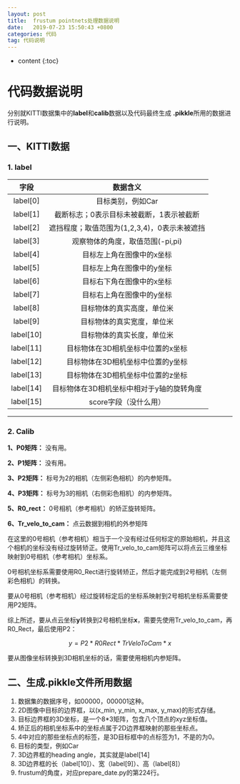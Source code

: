 ```yaml
---
layout: post
title:  frustum pointnets处理数据说明
date:   2019-07-23 15:50:43 +0800
categories: 代码
tag: 代码说明
---
```


* content
{:toc}

# 代码数据说明

分别就KITTI数据集中的**label**和**calib**数据以及代码最终生成 **.pikkle**所用的数据进行说明。

## 一、KITTI数据

### 1. label

字段|数据含义
:-:|:-:
label[0]|目标类别，例如Car
label[1]|截断标志；0表示目标未被截断，1表示被截断
label[2]|遮挡程度；取值范围为(1,2,3,4)，0表示未被遮挡
label[3]|观察物体的角度，取值范围(-pi,pi)
label[4]|目标左上角在图像中的x坐标
label[5]|目标左上角在图像中的y坐标
label[6]|目标右下角在图像中的x坐标
label[7]|目标右上角在图像中的y坐标
label[8]|目标物体的真实高度，单位米
label[9]|目标物体的真实宽度，单位米
label[10]|目标物体的真实长度，单位米
label[11]|目标物体在3D相机坐标中位置的x坐标
label[12]|目标物体在3D相机坐标中位置的y坐标
label[13]|目标物体在3D相机坐标中位置的z坐标
label[14]|目标物体在3D相机坐标中相对于y轴的旋转角度
label[15]|score字段（没什么用）

----

### 2. Calib

**1、P0矩阵：** 没有用。

**2、P1矩阵：** 没有用。

**3、P2矩阵：** 标号为2的相机（左侧彩色相机）的内参矩阵。

**4、P3矩阵：** 标号为3的相机（右侧彩色相机）的内参矩阵。

**5、R0_rect：** 0号相机（参考相机）的矫正旋转矩阵。

**6、Tr_velo_to_cam：** 点云数据到相机的外参矩阵

在这里的0号相机（参考相机）相当于一个没有经过任何标定的原始相机，并且这个相机的坐标没有经过旋转矫正。使用Tr_velo_to_cam矩阵可以将点云三维坐标映射到0号相机（参考相机）坐标系。

0号相机坐标系需要使用R0_Rect进行旋转矫正，然后才能完成到2号相机（左侧彩色相机）的转换。

要从0号相机（参考相机）经过旋转标定后的坐标系映射到2号相机坐标系需要使用P2矩阵。

综上所述，要从点云坐标**y**转换到2号相机坐标**x**，需要先使用Tr_velo_to_cam，再R0_Rect，最后使用P2：

$$y=P2*R0Rect*TrVeloToCam*x$$

要从图像坐标转换到3D相机坐标的话，需要使用相机内参矩阵。

## 二、生成.pikkle文件所用数据

1. 数据集的数据序号，如00000，000001这种。
2. 2D图像中目标的边界框，以(x_min, y_min, x_max, y_max)的形式存储。
3. 目标边界框的3D坐标，是一个8*3矩阵，包含八个顶点的xyz坐标值。
4. 矫正后的相机坐标系中的坐标点属于2D边界框映射的那些坐标点。
5. 4中对应的那些坐标点的标签，是3D目标框中的点标签为1，不是的为0。
6. 目标的类型，例如Car
7. 3D边界框的heading angle，其实就是label[14]
8. 3D边界框的长（label[10]）、宽（label[9]）、高（label[8]）
9. frustum的角度，对应prepare_date.py的第224行。